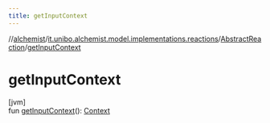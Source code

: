 ```yaml
---
title: getInputContext
---
```

//[alchemist](../../../index.html)/[it.unibo.alchemist.model.implementations.reactions](../index.html)/[AbstractReaction](index.html)/[getInputContext](get-input-context.html)



# getInputContext



[jvm]\
fun [getInputContext](get-input-context.html)(): [Context](../../it.unibo.alchemist.model.interfaces/-context/index.html)




